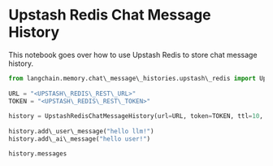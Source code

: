 # Upstash Redis Chat Message History

This notebook goes over how to use Upstash Redis to store chat message history.

```python
from langchain.memory.chat\_message\_histories.upstash\_redis import UpstashRedisChatMessageHistory  
  
URL = "<UPSTASH\_REDIS\_REST\_URL>"  
TOKEN = "<UPSTASH\_REDIS\_REST\_TOKEN>"  
  
history = UpstashRedisChatMessageHistory(url=URL, token=TOKEN, ttl=10, session\_id="my-test-session")  
  
history.add\_user\_message("hello llm!")  
history.add\_ai\_message("hello user!")  

```

```python
history.messages  

```
